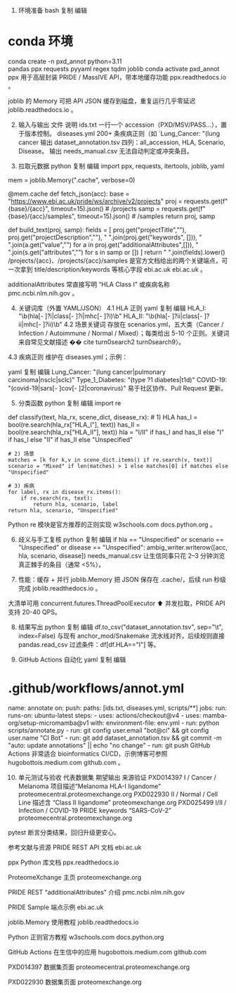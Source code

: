 1. 环境准备
bash
复制
编辑
# conda 环境
conda create -n pxd_annot python=3.11 \
             pandas ppx requests pyyaml regex tqdm joblib
conda activate pxd_annot
ppx 用于高层封装 PRIDE / MassIVE API，带本地缓存功能 
ppx.readthedocs.io
。

joblib 的 Memory 可把 API JSON 缓存到磁盘，重复运行几乎零延迟 
joblib.readthedocs.io
。

2. 输入与输出
文件	说明
ids.txt	一行一个 accession（PXD/MSV/PASS…），置于版本控制。
diseases.yml	200+ 条疾病正则（如 `Lung_Cancer: "(lung cancer
输出 dataset_annotation.tsv	四列：all_accession, HLA, Scenario, Disease。
输出 needs_manual.csv	无法自动判定或冲突条目。

3. 拉取元数据
python
复制
编辑
import ppx, requests, itertools, joblib, yaml

mem = joblib.Memory(".cache", verbose=0)

@mem.cache
def fetch_json(acc):
    base = "https://www.ebi.ac.uk/pride/ws/archive/v2/projects"
    proj = requests.get(f"{base}/{acc}", timeout=15).json()         # /projects
    samp = requests.get(f"{base}/{acc}/samples", timeout=15).json() # /samples
    return proj, samp

def build_text(proj, samp):
    fields = [
        proj.get("projectTitle",""),
        proj.get("projectDescription",""),
        " ".join(proj.get("keywords", [])),
        " ".join(a.get("value","") for a in proj.get("additionalAttributes",[])),
        " ".join(s.get("attributes","") for s in samp or [])
    ]
    return " ".join(fields).lower()
/projects/{acc}、/projects/{acc}/samples 是官方文档给出的两个关键端点，可一次拿到 title/description/keywords 等核心字段 
ebi.ac.uk
ebi.ac.uk
。

additionalAttributes 常直接写明 “HLA Class I” 或疾病名称 
pmc.ncbi.nlm.nih.gov
。

4. 关键词库（外置 YAML/JSON）
4.1 HLA 正则
yaml
复制
编辑
HLA_I: "\\b(hla[- ]?i|class[- ]?i|mhc[- ]?i)\\b"
HLA_II: "\\b(hla[- ]?ii|class[- ]?ii|mhc[- ]?ii)\\b"
4.2 场景关键词
存放在 scenarios.yml，五大类（Cancer / Infection / Autoimmune / Normal / Mixed）；每类给出 5-10 个正则。关键词来自常见文献描述 �� cite turn0search2 turn0search9〉。

4.3 疾病正则
维护在 diseases.yml；示例：

yaml
复制
编辑
Lung_Cancer: "(lung cancer|pulmonary carcinoma|nsclc|sclc)"
Type_1_Diabetes: "(type ?1 diabetes|t1d)"
COVID-19: "(covid-19|sars[- ]cov[- ]2|coronavirus)"
易于社区协作、Pull Request 更新。

5. 分类函数
python
复制
编辑
import re

def classify(text, hla_rx, scene_dict, disease_rx):
    # 1) HLA
    has_I  = bool(re.search(hla_rx["HLA_I"],  text))
    has_II = bool(re.search(hla_rx["HLA_II"], text))
    hla = "I/II" if has_I and has_II else "I" if has_I else "II" if has_II else "Unspecified"

    # 2) 场景
    matches = [k for k,v in scene_dict.items() if re.search(v, text)]
    scenario = "Mixed" if len(matches) > 1 else matches[0] if matches else "Unspecified"

    # 3) 疾病
    for label, rx in disease_rx.items():
        if re.search(rx, text):
            return hla, scenario, label
    return hla, scenario, "Unspecified"
Python re 模块是官方推荐的正则实现 
w3schools.com
docs.python.org
。

6. 歧义与手工复核
python
复制
编辑
if hla == "Unspecified" or scenario == "Unspecified" or disease == "Unspecified":
    ambig_writer.writerow([acc, hla, scenario, disease])
needs_manual.csv 让生信同事只花 2–3 分钟浏览真正棘手的条目（通常 <5%）。

7. 性能：缓存 + 并行
joblib.Memory 把 JSON 保存在 .cache/，后续 run 秒级完成 
joblib.readthedocs.io
。

大清单可用 concurrent.futures.ThreadPoolExecutor ⬆︎ 并发拉取，PRIDE API 支持 20-40 QPS。

8. 结果写出
python
复制
编辑
df.to_csv("dataset_annotation.tsv", sep="\t", index=False)
与现有 anchor_mod/Snakemake 流水线对齐，后续规则直接 pandas.read_csv 过滤条件：df[df.HLA=="I"] 等。

9. GitHub Actions 自动化
yaml
复制
编辑
# .github/workflows/annot.yml
name: annotate
on:
  push:
    paths: [ids.txt, diseases.yml, scripts/**]
jobs:
  run:
    runs-on: ubuntu-latest
    steps:
      - uses: actions/checkout@v4
      - uses: mamba-org/setup-micromamba@v1
        with:
          environment-file: env.yml
      - run: python scripts/annotate.py
      - run: git config user.email "bot@ci" && git config user.name "CI Bot"
      - run: git add dataset_annotation.tsv && git commit -m "auto: update annotations" || echo "no change"
      - run: git push
GitHub Actions 非常适合 bioinformatics CI/CD，示例博客可参照 
hugobottois.medium.com
github.com
。

10. 单元测试与验收
代表数据集	期望输出	来源验证
PXD014397	I / Cancer / Melanoma	项目描述“Melanoma HLA-I ligandome” 
proteomecentral.proteomexchange.org
PXD022930	II / Normal / Cell Line	描述含 “Class II ligandome” 
proteomexchange.org
PXD025499	I/II / Infection / COVID-19	PRIDE keywords “SARS-CoV-2” 
proteomecentral.proteomexchange.org

pytest 断言分类结果，回归升级更安心。

参考文献与资源
PRIDE REST API 文档 
ebi.ac.uk

ppx Python 库文档 
ppx.readthedocs.io

ProteomeXchange 主页 
proteomexchange.org

PRIDE REST “additionalAttributes” 介绍 
pmc.ncbi.nlm.nih.gov

PRIDE Sample 端点示例 
ebi.ac.uk

joblib.Memory 使用教程 
joblib.readthedocs.io

Python 正则官方教程 
w3schools.com
docs.python.org

GitHub Actions 在生信中的应用 
hugobottois.medium.com
github.com

PXD014397 数据集页面 
proteomecentral.proteomexchange.org

PXD022930 数据集页面 
proteomexchange.org